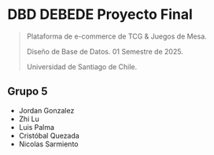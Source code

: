 # DBD DEBEDE Proyecto Final

> Plataforma de e-commerce de TCG & Juegos de Mesa.
>
> Diseño de Base de Datos. 01 Semestre de 2025.
>
> Universidad de Santiago de Chile.

## Grupo 5

- Jordan Gonzalez
- Zhi Lu
- Luis Palma
- Cristóbal Quezada
- Nicolas Sarmiento
